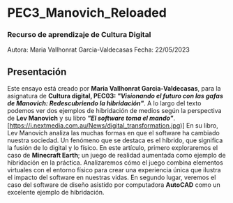 # PEC3_Manovich_Reloaded
### Recurso de aprendizaje de Cultura Digital
Autora: Maria Vallhonrat Garcia-Valdecasas
Fecha: 22/05/2023
## Presentación
Este ensayo está creado por **Maria Vallhonrat Garcia-Valdecasas**, para la asignatura de **Cultura digital, PEC03: *"Visionando el futuro con las gafas de Manovich: Redescubriendo la hibridación"***. A lo largo del texto podemos ver dos ejemplos de hibridación de medios según la perspectiva de **Lev Manovich** y su libro ***"El software toma el mando"***.
[https://i.nextmedia.com.au/News/digital_transformation.jpg)]
En su libro, Lev Manovich analiza las muchas formas en que el software ha cambiado nuestra sociedad. Un fenómeno que se destaca es el híbrido, que significa la fusión de lo digital y lo físico. En este artículo, primero exploraremos el caso de **Minecraft Earth**; un juego de realidad aumentada como ejemplo de hibridación en la práctica. Analizaremos cómo el juego combina elementos virtuales con el entorno físico para crear una experiencia única que ilustra el impacto del software en nuestras vidas. En segundo lugar, veremos el caso del software de diseño asistido por computadora **AutoCAD** como un excelente ejemplo de hibridación.
